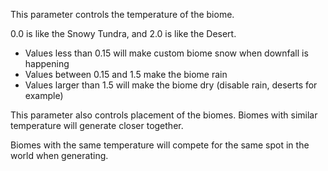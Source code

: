 This parameter controls the temperature of the biome.

0.0 is like the Snowy Tundra, and 2.0 is like the Desert.

* Values less than 0.15 will make custom biome snow when downfall is happening
* Values between 0.15 and 1.5 make the biome rain
* Values larger than 1.5 will make the biome dry (disable rain, deserts for example)

This parameter also controls placement of the biomes.
Biomes with similar temperature will generate closer together.

Biomes with the same temperature will compete for the same spot in the world when generating.